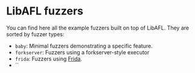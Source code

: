 # LibAFL fuzzers

You can find here all the example fuzzers built on top of LibAFL.
They are sorted by fuzzer types:

- `baby`: Minimal fuzzers demonstrating a specific feature.
- `forkserver`: Fuzzers using a forkserver-style executor
- `frida`: Fuzzers using [Frida](../libafl_frida).
- ``